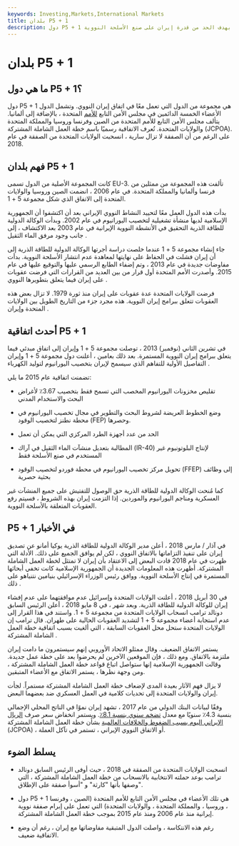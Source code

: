 ```yaml
---
keywords: Investing,Markets,International Markets
title: بلدان P5 + 1
description: دول P5 + 1 هي مجموعة من القوى العالمية التي تتفاوض مع إيران منذ عام 2006 بهدف الحد من قدرة إيران على صنع الأسلحة النووية.
---
```


# بلدان P5 + 1
## ما هي دول P5 + 1؟

دول P5 + 1 هي مجموعة من الدول التي تعمل معًا في اتفاق إيران النووي. وتشمل الدول الأعضاء الخمسة الدائمين في مجلس الأمن التابع [للأمم](/united-nations-un) المتحدة ، بالإضافة إلى ألمانيا. يتألف مجلس الأمن التابع للأمم المتحدة من الصين وفرنسا وروسيا والمملكة المتحدة والولايات المتحدة. تُعرف الاتفاقية رسميًا باسم خطة العمل الشاملة المشتركة (JCPOA). على الرغم من أن الصفقة لا تزال سارية ، انسحبت الولايات المتحدة من الصفقة في عام 2018.

## فهم بلدان P5 + 1

كانت المجموعة الأصلية من الدول تسمى EU-3. تألفت هذه المجموعة من ممثلين من فرنسا وألمانيا والمملكة المتحدة. في عام 2006 ، انضمت الصين وروسيا والولايات المتحدة إلى الاتفاق الذي شكل مجموعة 5 + 1.

بدأت هذه الدول العمل معًا لتحييد النشاط النووي الإيراني بعد أن اكتشفوا أن الجمهورية الإسلامية لديها منشأة تشغيلية لتخصيب اليورانيوم في عام 2002. وبدأت الوكالة الدولية للطاقة الذرية التحقيق في الأنشطة النووية الإيرانية في عام 2003 بعد الاكتشاف ، إلى جانب وجود مرفق الماء الثقيل .

جاء إنشاء مجموعة 5 + 1 عندما خلصت دراسة أجرتها الوكالة الدولية للطاقة الذرية إلى أن إيران فشلت في الحفاظ على نهايتها لمعاهدة عدم انتشار الأسلحة النووية. بدأت مفاوضات جديدة في عام 2013 ، وتم إضفاء الطابع الرسمي عليها والتوقيع عليها في عام 2015. وأصدرت الأمم المتحدة أول قرار من بين العديد من القرارات التي فرضت عقوبات على إيران فيما يتعلق بتطويرها النووي .

فرضت الولايات المتحدة عدة عقوبات على إيران منذ ثورة 1979. لا تزال بعض هذه العقوبات تتعلق ببرامج إيران النووية. هذه مجرد جزء من التاريخ الطويل بين الولايات المتحدة وإيران .

## أحدث اتفاقية P5 + 1

في تشرين الثاني (نوفمبر) 2013 ، توصلت مجموعة 5 + 1 وإيران إلى اتفاق مبدئي فيما يتعلق ببرامج إيران النووية المستمرة. بعد ذلك بعامين ، أعلنت دول مجموعة 5 + 1 وإيران التفاصيل الأولية للتفاهم الذي سيسمح لإيران بتخصيب اليورانيوم لتوليد الكهرباء .

تضمنت اتفاقية عام 2015 ما يلي:

- تقليص مخزونات اليورانيوم المخصب التي تسمح فقط بتخصيب 3.67٪ لأغراض البحث والاستخدام المدني

- وضع الخطوط العريضة لشروط البحث والتطوير في مجال تخصيب اليورانيوم في محطة نطنز لتخصيب الوقود (FEP) وحصرها.

- الحد من عدد أجهزة الطرد المركزي التي يمكن أن تعمل

- المطالبة بتعديل منشآت الماء الثقيل في آراك (IR-40) لإنتاج البلوتونيوم غير المستخدم في صنع الأسلحة فقط

- تحويل مركز تخصيب اليورانيوم في محطة فوردو لتخصيب الوقود (FFEP) إلى وظائف بحثية حصرية

كما مُنحت الوكالة الدولية للطاقة الذرية حق الوصول للتفتيش على جميع المنشآت غير العسكرية ومناجم اليورانيوم والموردين. إذا التزمت إيران بهذه الشروط ، فسيتم رفع العقوبات المتعلقة بالأسلحة النووية.

## P5 + 1 في الأخبار

في آذار / مارس 2018 ، أعلن مدير الوكالة الدولية للطاقة الذرية يوكيا أمانو عن تصديق إيران على تنفيذ التزاماتها بالاتفاق النووي ، لكن لم يوافق الجميع على ذلك. الأدلة التي ظهرت في عام 2018 قادت البعض إلى الاعتقاد بأن إيران لا تمتثل لخطة العمل الشاملة المشتركة. أظهرت هذه المعلومات الجديدة أن الجمهورية الإسلامية كانت تخفي أبحاثها المستمرة في إنتاج الأسلحة النووية. ووافق رئيس الوزراء الإسرائيلي بنيامين نتنياهو على ذلك .

في 30 أبريل 2018 ، أعلنت الولايات المتحدة وإسرائيل عدم موافقتهما على عدم إفشاء إيران للوكالة الدولية للطاقة الذرية. وبعد شهر ، في 8 مايو 2018 ، أعلن الرئيس السابق دونالد ترامب انسحاب الولايات المتحدة من مجموعة 5 + 1. واستند في هذا القرار إلى عدم استجابة أعضاء مجموعة 5 + 1 لتشديد العقوبات الحالية على طهران. قال ترامب إن الولايات المتحدة ستحل محل العقوبات السابقة ، التي ألغيت بسبب اتفاقية خطة العمل الشاملة المشتركة .

يستمر الاتفاق الضعيف. وقال ممثلو الاتحاد الأوروبي إنهم سيستمرون ما دامت إيران ملتزمة بالاتفاق. ومع ذلك ، فإن الموقعين الآخرين لم يحرضوا بعد على خطة عمل جديدة. وقالت الجمهورية الإسلامية إنها ستواصل اتباع قواعد خطة العمل الشاملة المشتركة ، ومن وجهة نظرها ، يستمر الاتفاق مع الأعضاء المتبقين.

لا يزال فهم الآثار بعيدة المدى لإضعاف خطة العمل الشاملة المشتركة مستمراً. لجأت إيران والولايات المتحدة إلى تحديات كلامية في العمل العسكري ضد بعضهما البعض.

وفقًا لبيانات البنك الدولي من عام 2017 ، تشهد إيران نموًا في الناتج المحلي الإجمالي بنسبة 4.3٪ سنويًا مع معدل [تضخم سنوي بنسبة 8.1٪](/gnp_deflator). ويستمر انخفاض سعر صرف [الريال الإيراني اليوم بسبب الضغوط والخلافات العالمية](/irr_currency) بشأن خطة العمل الشاملة المشتركة (JCPOA) ، أو الاتفاق النووي الإيراني ، تستمر في تآكل العملة.

## يسلط الضوء

- انسحبت الولايات المتحدة من الصفقة في 2018 ، حيث أوفى الرئيس السابق دونالد ترامب بوعد حملته الانتخابية بالانسحاب من خطة العمل الشاملة المشتركة ، التي وصفها بأنها "كارثة" و "أسوأ صفقة على الإطلاق".

- دول P5 + 1 هي تلك الأعضاء في مجلس الأمن التابع للأمم المتحدة (الصين ، وفرنسا ، وروسيا ، والمملكة المتحدة ، والولايات المتحدة) التي تعمل على إبرام صفقة نووية إيرانية منذ عام 2006 ومنذ عام 2015 بموجب خطة العمل الشاملة المشتركة.

- رغم هذه الانتكاسة ، واصلت الدول المتبقية مفاوضاتها مع إيران ، رغم أن وضع الاتفاقية ضعيف.

